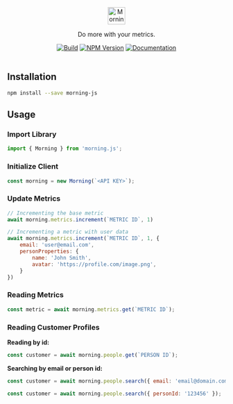 <div align="center">
<img src="https://www.morning.so/_next/static/media/metadata/favicon.72449951.ico" alt="Morning Metrics" height="40" />
	<br>
	<p>Do more with your metrics.</p>
	<a href="https://github.com/morning-kpi/morning-js/actions/workflows/npm-publish.yml"><img src="https://github.com/morning-kpi/morning-js/actions/workflows/npm-publish.yml/badge.svg" alt="Build" /></a>
	<a href="https://www.npmjs.com/package/morning-js"><img src="https://img.shields.io/npm/v/morning-js" alt="NPM Version"></a>
	<a href="https://docs.morning.so"><img src="https://img.shields.io/badge/Docs-LogSnag" alt="Documentation"></a>
	<br>
	<br>
</div>


## Installation

```sh
npm install --save morning-js
```

## Usage

### Import Library

```js
import { Morning } from 'morning.js';
```

### Initialize Client

```js
const morning = new Morning(`<API KEY>`);
```

### Update Metrics

```js
// Incrementing the base metric
await morning.metrics.increment(`METRIC ID`, 1)
```

```js
// Incrementing a metric with user data
await morning.metrics.increment(`METRIC ID`, 1, {
	email: 'user@email.com',
	personProperties: {
		name: 'John Smith',
		avatar: 'https://profile.com/image.png',
	}
})
```

### Reading Metrics

```js
const metric = await morning.metrics.get(`METRIC ID`);
```

### Reading Customer Profiles

**Reading by id:**

```js
const customer = await morning.people.get(`PERSON ID`);
```

**Searching by email or person id:**

```js
const customer = await morning.people.search({ email: 'email@domain.com' });
```

```js
const customer = await morning.people.search({ personId: '123456' });
```
